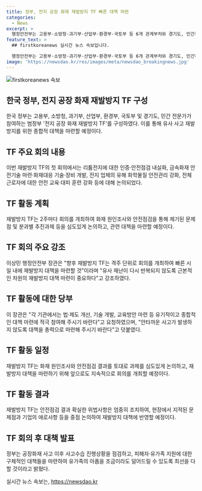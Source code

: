 ```yaml
---
title: 정부, 전지 공장 화재 재발방지 TF 빠른 대책 마련
categories:
  - News
excerpt: >
  행정안전부는 고용부·소방청·과기부·산업부·환경부·국토부 등 6개 관계부처와 경기도, 민간전문가가 참여하는 범정부 ‘전지 공장 화재 재발방지 TF’를 구성했다. TF는 유사 사고 재발방지 대책을 마련하기 위한 범정부 합동회의로, 최초 회의에서는 안전점검, 화재대응 기술, 유해 화학물질 안전관리 등을 논의했고, 이후 2주마다 회의를 개최할 예정이다. 또한, 장관은 기관들이 종합적인 대책 마련에 적극 참여하도록 요청했으며, 유가족 지원에도 최선을 다하겠다고 말했다.
feature_text: >
  ## firstkoreanews 실시간 뉴스 속보입니다.

  행정안전부는 고용부·소방청·과기부·산업부·환경부·국토부 등 6개 관계부처와 경기도, 민간전문가가 참여하는 범정부 ‘전지 공장 화재 재발방지 TF’를 구성했다. TF는 유사 사고 재발방지 대책을 마련하기 위한 범정부 합동회의로, 최초 회의에서는 안전점검, 화재대응 기술, 유해 화학물질 안전관리 등을 논의했고, 이후 2주마다 회의를 개최할 예정이다. 또한, 장관은 기관들이 종합적인 대책 마련에 적극 참여하도록 요청했으며, 유가족 지원에도 최선을 다하겠다고 말했다.
image: 'https://newsdao.kr/res/images/meta/newsdao_breakingnews.jpg'
---
```


<p><img src="https://newsdao.kr/res/images/meta/newsdao_breakingnews.jpg" alt="firstkoreanews 속보" /></p>

<h2 data-ke-size="size26">한국 정부, 전지 공장 화재 재발방지 TF 구성</h2>

<p data-ke-size="size16">한국 정부는 고용부, 소방청, 과기부, 산업부, 환경부, 국토부 및 경기도, 민간 전문가가 참여하는 범정부 '전지 공장 화재 재발방지 TF'를 구성하였다. 이를 통해 유사 사고 재발 방지를 위한 종합적 대책을 마련할 예정이다.</p>

<h2 data-ke-size="size26">TF 주요 회의 내용</h2>

<p data-ke-size="size16">이번 재발방지 TF의 첫 회의에서는 리튬전지에 대한 인증·안전점검 내실화, 금속화재 안전기술 마련·화재대응 기술·장비 개발, 전지 업체의 유해 화학물질 안전관리 강화, 전체 근로자에 대한 안전 교육·대피 훈련 강화 등에 대해 논의되었다.</p>

<h2 data-ke-size="size26">TF 활동 계획</h2>

<p data-ke-size="size16">재발방지 TF는 2주마다 회의를 개최하여 화재 원인조사와 안전점검을 통해 제기된 문제점 및 분과별 추진과제 등을 심도있게 논의하고, 관련 대책을 마련할 예정이다.</p>

<h2 data-ke-size="size26">TF 회의 주요 강조</h2>

<p data-ke-size="size16">이상민 행정안전부 장관은 "향후 재발방지 TF는 격주 단위로 회의를 개최하여 빠른 시일 내에 재발방지 대책을 마련할 것"이라며 "유사 재난이 다시 반복되지 않도록 근본적인 차원의 재발방지 대책 마련이 중요하다"고 강조하였다.</p>

<h2 data-ke-size="size26">TF 활동에 대한 당부</h2>

<p data-ke-size="size16">이 장관은 "각 기관에서는 법·제도 개선, 기술 개발, 교육방안 마련 등 유기적이고 종합적인 대책 마련에 적극 참여해 주시기 바란다"고 요청하였으며, "안타까운 사고가 발생하지 않도록 대책을 총력으로 마련해 주시기 바란다"고 덧붙였다.</p>

<h2 data-ke-size="size26">TF 활동 일정</h2>

<p data-ke-size="size16">재발방지 TF는 화재 원인조사와 안전점검 결과를 토대로 과제를 심도있게 논의하고, 재발방지 대책을 마련하기 위해 앞으로도 지속적으로 회의를 개최할 예정이다.</p>

<h2 data-ke-size="size26">TF 활동 결과</h2>

<p data-ke-size="size16">재발방지 TF는 안전점검 결과 확실한 위법사항은 엄중히 조치하여, 현장에서 지적된 문제점과 기업의 애로사항 등을 중점 논의하여 재발방지 대책에 반영할 예정이다.</p>

<h2 data-ke-size="size26">TF 회의 후 대책 발표</h2>

<p data-ke-size="size16">정부는 공장화재 사고 이후 사고수습 진행상황을 점검하고, 피해자·유가족 지원에 대한 구체적인 대책들을 마련하여 유가족의 아픔을 조금이라도 덜어드릴 수 있도록 최선을 다할 것이라고 밝혔다.</p>
실시간 뉴스 속보는, <a href="https://newsdao.kr" rel="dofollow">https://newsdao.kr</a>


